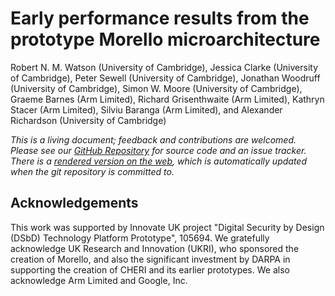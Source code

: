 
# Early performance results from the prototype Morello microarchitecture

Robert N. M. Watson (University of Cambridge),
Jessica Clarke (University of Cambridge),
Peter Sewell (University of Cambridge),
Jonathan Woodruff (University of Cambridge),
Simon W. Moore (University of Cambridge),
Graeme Barnes (Arm Limited),
Richard Grisenthwaite (Arm Limited),
Kathryn Stacer (Arm Limited),
Silviu Baranga (Arm Limited), and
Alexander Richardson (University of Cambridge)

*This is a living document; feedback and contributions are welcomed.
Please see our
[GitHub Repository](https://github.com/CTSRD-CHERI/morello-early-performance-results)
for source code and an issue tracker.
There is a [rendered version on the web](https://ctsrd-cheri.github.io/morello-early-performance-results/),
which is automatically updated when the git repository is committed to.*

## Acknowledgements

This work was supported by Innovate UK project "Digital Security by Design
(DSbD) Technology Platform Prototype", 105694.
We gratefully acknowledge UK Research and Innovation (UKRI), who sponsored the
creation of Morello, and also the significant investment by DARPA in
supporting the creation of CHERI and its earlier prototypes.
We also acknowledge Arm Limited and Google, Inc.

